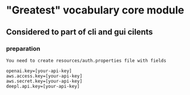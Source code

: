 # "Greatest" vocabulary core module
## Considered to part of cli and gui cilents

### preparation
    You need to create resources/auth.properties file with fields

    openai.key=[your-api-key]
    aws.access.key=[your-api-key]
    aws.secret.key=[your-api-key]
    deepl.api.key=[your-api-key]